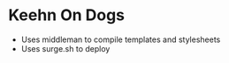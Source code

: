 Keehn On Dogs
===========

* Uses middleman to compile templates and stylesheets
* Uses surge.sh to deploy
